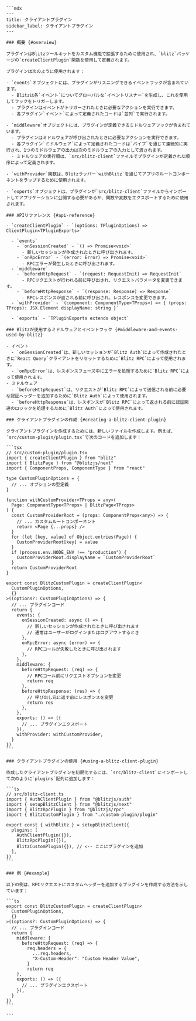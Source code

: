     ```mdx
    ---
    title: クライアントプラグイン
    sidebar_label: クライアントプラグイン
    ---

    ### 概要 {#overview}

    プラグインはBlitzツールキットをカスタム機能で拡張するために使用され、`blitz`パッケージの`createClientPlugin`関数を使用して定義されます。

    プラグインは次のように使用されます：

    - `events`オブジェクトには、プラグインがリスニングできるイベントフックが含まれています。
      - Blitzは各`イベント`についてグローバルな`イベントリスナー`を生成し、これを使用してフックをトリガーします。
      - プラグインはイベントがトリガーされたときに必要なアクションを実行できます。
      - 各プラグイン`イベント`によって定義されたコードは`並列`で実行されます。

    - `middleware`オブジェクトには、プラグインが定義できるミドルウェアフックが含まれています。
      - プラグインはミドルウェアが呼び出されたときに必要なアクションを実行できます。
      - 各プラグイン`ミドルウェア`によって定義されたコードは`パイプ`を通じて連続的に実行され、1つのミドルウェアの出力は次のミドルウェアの入力として渡されます。
      - ミドルウェアの実行順は、`src/blitz-client`ファイルでプラグインが定義された順序によって定義されます。

    - `withProvider`関数は、Blitzラッパー`withBlitz`を通じてアプリのルートコンポーネントをラップするために使用されます。

    - `exports`オブジェクトは、プラグインが`src/blitz-client`ファイルからインポートしてアプリケーションに公開する必要があるか、関数や変数をエクスポートするために使用されます。

    ### APIリファレンス {#api-reference}

    - `createClientPlugin` - `(options: TPluginOptions) => ClientPlugin<TPluginExports>`

      - `events`
        - `onSessionCreated` - `() => Promise<void>`
          - 新しいセッションが作成されたときに呼び出されます。
        - `onRpcError` - `(error: Error) => Promise<void>`
          - RPCエラーが発生したときに呼び出されます。
      - `middleware`
        - `beforeHttpRequest` - `(request: RequestInit) => RequestInit`
          - RPCリクエストが行われる前に呼び出され、リクエストパラメータを変更できます。
        - `beforeHttpResponse` - `(response: Response) => Response`
          - RPCレスポンスが返される前に呼び出され、レスポンスを変更できます。
      - `withProvider` - `(component: ComponentType<TProps>) => { (props: TProps): JSX.Element displayName: string }`

      - `exports` - `TPluginExports extends object`

    ### Blitzが使用するミドルウェアとイベントフック {#middleware-and-events-used-by-blitz}

    - イベント
      - `onSessionCreated`は、新しいセッションが`Blitz Auth`によって作成されたときに`React Query`クライアントをリセットするために`Blitz RPC`によって使用されます。
      - `onRpcError`は、レスポンスフェーズ中にエラーを処理するために`Blitz RPC`によって使用されます。
    - ミドルウェア
      - `beforeHttpRequest`は、リクエストが`Blitz RPC`によって送信される前に必要な認証ヘッダーを追加するために`Blitz Auth`によって使用されます。
      - `beforeHttpResponse`は、レスポンスが`Blitz RPC`によって返される前に認証関連のロジックを処理するために`Blitz Auth`によって使用されます。

    ### クライアントプラグインの作成 {#creating-a-blitz-client-plugin}

    クライアントプラグインを作成するためには、新しいファイルを作成します。例えば、`src/custom-plugin/plugin.tsx`で次のコードを追加します：

    ```tsx
    // src/custom-plugin/plugin.tsx
    import { createClientPlugin } from "blitz"
    import { BlitzPage } from "@blitzjs/next"
    import { ComponentProps, ComponentType } from "react"

    type CustomPluginOptions = {
      // ... オプションの型定義
    }

    function withCustomProvider<TProps = any>(
      Page: ComponentType<TProps> | BlitzPage<TProps>
    ) {
      const CustomProviderRoot = (props: ComponentProps<any>) => {
        // ... カスタムルートコンポーネント
        return <Page {...props} />
      }
      for (let [key, value] of Object.entries(Page)) {
        CustomProviderRoot[key] = value
      }
      if (process.env.NODE_ENV !== "production") {
        CustomProviderRoot.displayName = `CustomProviderRoot`
      }
      return CustomProviderRoot
    }

    export const BlitzCustomPlugin = createClientPlugin<
      CustomPluginOptions,
      {}
    >((options?: CustomPluginOptions) => {
      // ... プラグインコード
      return {
        events: {
          onSessionCreated: async () => {
            // 新しいセッションが作成されたときに呼び出されます
            // 通常はユーザーがログインまたはログアウトするとき
          },
          onRpcError: async (error) => {
            // RPCコールが失敗したときに呼び出されます
          },
        },
        middleware: {
          beforeHttpRequest: (req) => {
            // RPCコール前にリクエストオプションを変更
            return req
          },
          beforeHttpResponse: (res) => {
            // 呼び出し元に返す前にレスポンスを変更
            return res
          },
        },
        exports: () => ({
          // ... プラグインエクスポート
        }),
        withProvider: withCustomProvider,
      }
    })
    ```

    ### クライアントプラグインの使用 {#using-a-blitz-client-plugin}

    作成したクライアントプラグインを初期化するには、`src/blitz-client`にインポートして次のように`plugins`配列に追加します：

    ```ts
    // src/blitz-client.ts
    import { AuthClientPlugin } from "@blitzjs/auth"
    import { setupBlitzClient } from "@blitzjs/next"
    import { BlitzRpcPlugin } from "@blitzjs/rpc"
    import { BlitzCustomPlugin } from "./custom-plugin/plugin"

    export const { withBlitz } = setupBlitzClient({
      plugins: [
        AuthClientPlugin({}),
        BlitzRpcPlugin({}),
        BlitzCustomPlugin({}), // <-- ここにプラグインを追加
      ],
    })
    ```

    ### 例 {#example}

    以下の例は、RPCリクエストにカスタムヘッダーを追加するプラグインを作成する方法を示しています：

    ```ts
    export const BlitzCustomPlugin = createClientPlugin<
      CustomPluginOptions,
      {}
    >((options?: CustomPluginOptions) => {
      // ... プラグインコード
      return {
        middleware: {
          beforeHttpRequest: (req) => {
            req.headers = {
              ...req.headers,
              "X-Custom-Header": "Custom Header Value",
            }
            return req
        },
        exports: () => ({
          // ... プラグインエクスポート
        }),
      }
    })
    ```

    ```